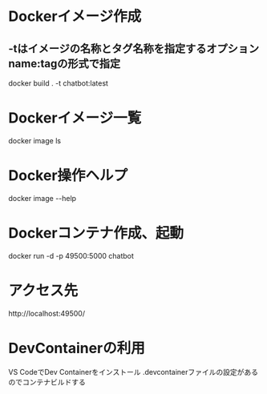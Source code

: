# Dockerイメージ作成
## -tはイメージの名称とタグ名称を指定するオプション name:tagの形式で指定
docker build . -t chatbot:latest

# Dockerイメージ一覧
docker image ls
 
# Docker操作ヘルプ
docker image --help

# Dockerコンテナ作成、起動
docker run -d -p 49500:5000 chatbot

# アクセス先
http://localhost:49500/


# DevContainerの利用
VS CodeでDev Containerをインストール
.devcontainerファイルの設定があるのでコンテナビルドする